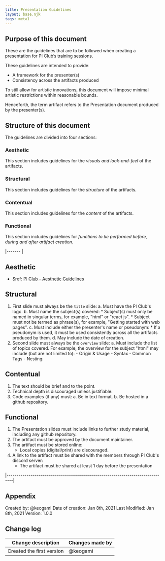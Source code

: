 ```yaml
---
title: Presentation Guidelines
layout: base.njk
tags: meta1
---
```


## Purpose of this document
These are the guidelines that are to be followed when creating a presentation for PI Club’s training sessions.

These guidelines are intended to provide:
- A framework for the presenter(s)
- Consistency across the artifacts produced

To still allow for artistic innovations, this document will impose minimal artistic restrictions within reasonable bounds.

Henceforth, the term artifact refers to the Presentation document produced by the presenter(s).

## Structure of this document
The guidelines are divided into four sections:

### Aesthetic
This section includes guidelines for the _visuals and look-and-feel_ of the artifacts.

### Structural
This section includes guidelines for the _structure_ of the artifacts.

### Contentual
This section includes guidelines for the _content_ of the artifacts.

### Functional
This section includes guidelines for _functions to be performed before, during and after artifact creation._

|-------                                                                          |


## Aesthetic
- $ref: [PI Club - Aesthetic Guidelines](/internal/guidelines/aesthetic_guidelines)

## Structural

1. First slide must always be the `title` slide:
      a. Must have the PI Club's logo.
      b. Must name the subject(s) covered:
           * Subject(s) must only be named in singular terms, for example, "html" or "react js".
           * Subject must not be termed as phrase(s), for example, "Getting started with web pages".
       c. Must include either the presenter's name or pseudonym:
           * If a pseudonym is used, it must be used consistently across all the artifacts produced by them.
       d. May include the date of creation.
2. Second slide must always be the `overview` slide:
       a. Must include the list of topics covered.
           For example, the overview for the subject "html" may include (but are not limited to):
	            - Origin & Usage
	            - Syntax
	            - Common Tags
	            - Nesting
## Contentual
1. The text should be brief and to the point.
2. Technical depth is discouraged unless justifiable.
3. Code examples (if any) must:
     a. Be in text format.
     b. Be hosted in a github repository.

## Functional
1. The Presentation slides must include links to further study material, including any github repository.
2. The artifact must be approved by the document maintainer.
3. The artifact must be stored online:
     * Local copies (digital/print) are discouraged.
4. A link to the artifact must be shared with the members through PI Club's discord server:
     * The artifact must be shared at least 1 day before the presentation
     
     
|---------------------------------------------------------------------------------|

## Appendix
Created by: @keogami
Date of creation: Jan 8th, 2021
Last Modified: Jan 8th, 2021
Version: 1.0.0



## Change log


| Change description        | Changes made by   |
|---------------------      |-----------------  |
| Created the first version |  @keogami         |

